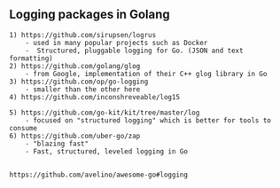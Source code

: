 Logging packages in Golang
---------------------------

    1) https://github.com/sirupsen/logrus 
        - used in many popular projects such as Docker
        -  Structured, pluggable logging for Go. (JSON and text formatting)
    2) https://github.com/golang/glog 
        - from Google, implementation of their C++ glog library in Go
    3) https://github.com/op/go-logging 
        - smaller than the other here
    4) https://github.com/inconshreveable/log15

    5) https://github.com/go-kit/kit/tree/master/log 
        - focused on "structured logging" which is better for tools to consume
    6) https://github.com/uber-go/zap 
        - "blazing fast"
        - Fast, structured, leveled logging in Go
        
        
    https://github.com/avelino/awesome-go#logging
